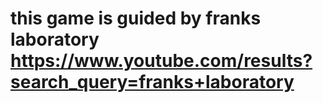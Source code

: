 # this game is guided by franks laboratory https://www.youtube.com/results?search_query=franks+laboratory
